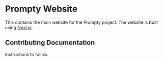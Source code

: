 # Prompty Website
This contains the main website for the Prompty project. The website is built using [Next.js](https://nextjs.org).

## Contributing Documentation

Instructions to follow.